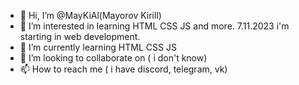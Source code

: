 - 👋 Hi, I’m @MayKiAl(Mayorov Kirill)
- 👀 I’m interested in learning HTML CSS JS and more. 7.11.2023 i'm starting in web development.
- 🌱 I’m currently learning HTML CSS JS
- 💞️ I’m looking to collaborate on  ( i don't know)
- 📫 How to reach me ( i have discord, telegram, vk)

<!---
MayKiAl/MayKiAl is a ✨ special ✨ repository because its `README.md` (this file) appears on your GitHub profile.
You can click the Preview link to take a look at your changes.
--->
